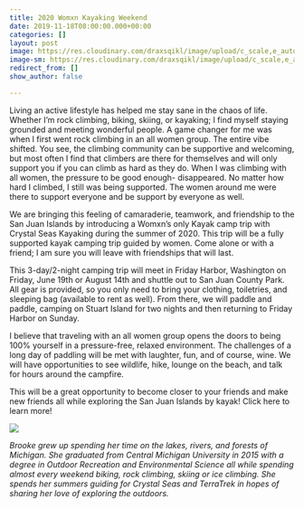 ```yaml
---
title: 2020 Womxn Kayaking Weekend
date: 2019-11-18T08:00:00.000+00:00
categories: []
layout: post
image: https://res.cloudinary.com/draxsqikl/image/upload/c_scale,e_auto_saturation,f_auto,w_1000/v1574117774/image2_gmkjr6.jpg
image-sm: https://res.cloudinary.com/draxsqikl/image/upload/c_scale,e_auto_saturation,f_auto,w_444/v1574117774/image2_gmkjr6.jpg
redirect_from: []
show_author: false

---
```

Living an active lifestyle has helped me stay sane in the chaos of life. Whether I’m rock climbing, biking, skiing, or kayaking; I find myself staying grounded and meeting wonderful people. A game changer for me was when I first went rock climbing in an all women group. The entire vibe shifted. You see, the climbing community can be supportive and welcoming, but most often I find that climbers are there for themselves and will only support you if you can climb as hard as they do. When I was climbing with all women, the pressure to be good enough- disappeared. No matter how hard I climbed, I still was being supported. The women around me were there to support everyone and be support by everyone as well.

We are bringing this feeling of camaraderie, teamwork, and friendship to the San Juan Islands by introducing a Womxn’s only Kayak camp trip with Crystal Seas Kayaking during the summer of 2020. This trip will be a fully supported kayak camping trip guided by women. Come alone or with a friend; I am sure you will leave with friendships that will last.

This 3-day/2-night camping trip will meet in Friday Harbor, Washington on Friday, June 19th or August 14th and shuttle out to San Juan County Park. All gear is provided, so you only need to bring your clothing, toiletries, and sleeping bag (available to rent as well). From there, we will paddle and paddle, camping on Stuart Island for two nights and then returning to Friday Harbor on Sunday.

I believe that traveling with an all women group opens the doors to being 100% yourself in a pressure-free, relaxed environment. The challenges of a long day of paddling will be met with laughter, fun, and of course, wine. We will have opportunities to see wildlife, hike, lounge on the beach, and talk for hours around the campfire.

This will be a great opportunity to become closer to your friends and make new friends all while exploring the San Juan Islands by kayak! Click here to learn more!

![](https://res.cloudinary.com/draxsqikl/image/upload/bo_20px_solid_rgb:f13b3b,c_scale,e_auto_saturation,f_auto,w_1000/v1574117776/crystalseas-brooke-01.jpg)

_Brooke grew up spending her time on the lakes, rivers, and forests of Michigan. She graduated from Central Michigan University in 2015 with a degree in Outdoor Recreation and Environmental Science all while spending almost every weekend biking, rock climbing, skiing or ice climbing. She spends her summers guiding for Crystal Seas and TerraTrek in hopes of sharing her love of exploring the outdoors._